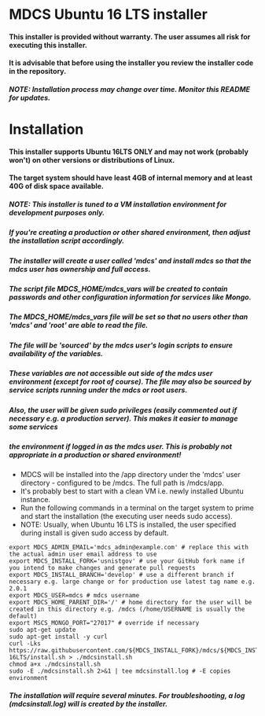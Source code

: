 # MDCS Ubuntu 16 LTS installer
#### This installer is provided without warranty. The user assumes all risk for executing this installer.
####   It is advisable that before using the installer you review the installer code in the repository.

##### NOTE: Installation process may change over time. Monitor this README for updates.

# Installation
#### This installer supports Ubuntu 16LTS ONLY and may not work (probably won't) on other versions or distributions of Linux.

#### The target system should have least 4GB of internal memory and at least 40G of disk space available.

##### NOTE: This installer is tuned to a VM installation environment for development purposes only.
#####   If you're creating a production or other shared environment, then adjust the installation script accordingly.
#####   The installer will create a user called 'mdcs' and install mdcs so that the mdcs user has ownership and full access.
#####   The script file MDCS_HOME/mdcs_vars will be created to contain passwords and other configuration information for services like Mongo. 
#####   The MDCS_HOME/mdcs_vars file will be set so that no users other than 'mdcs' and 'root' are able to read the file. 
##### The file will be 'sourced' by the  mdcs user's login scripts to ensure availability of the variables. 
##### These variables are not accessible out side of the mdcs user environment (except for root of course). The file may also be sourced by service scripts running under the mdcs or root users.
##### Also, the user will be given sudo privileges (easily commented out if necessary e.g. a production server). This makes it easier to manage some services
#####      the environment if logged in as the mdcs user. This is probably not appropriate in a production or shared environment!


- MDCS will be installed into the /app directory under the 'mdcs' user directory - configured to be /mdcs. The full path is /mdcs/app.
- It's probably best to start with a clean VM i.e. newly installed Ubuntu instance.
- Run the following commands in a terminal on the target system to prime and start the installation (the executing user needs sudo access).
-   NOTE: Usually, when Ubuntu 16 LTS is installed, the user specified during install is given sudo access by default.
```
export MDCS_ADMIN_EMAIL='mdcs_admin@example.com' # replace this with the actual admin user email address to use
export MDCS_INSTALL_FORK='usnistgov' # use your GitHub fork name if you intend to make changes and generate pull requests
export MDCS_INSTALL_BRANCH='develop' # use a different branch if necessary e.g. large change or for production use latest tag name e.g. 2.0.1
export MDCS_USER=mdcs # mdcs username 
export MDCS_HOME_PARENT_DIR='/' # home directory for the user will be created in this directory e.g. /mdcs (/home/USERNAME is usually the default)
export MSCS_MONGO_PORT="27017" # override if necessary
sudo apt-get update
sudo apt-get install -y curl
curl -Lks https://raw.githubusercontent.com/${MDCS_INSTALL_FORK}/mdcs/${MDCS_INSTALL_BRANCH}/contrib/install/ubuntu-16LTS/install.sh > ./mdcsinstall.sh
chmod a+x ./mdcsinstall.sh
sudo -E ./mdcsinstall.sh 2>&1 | tee mdcsinstall.log # -E copies environment
```
##### The installation will require several minutes. For troubleshooting, a log (mdcsinstall.log) will is created by the installer.
